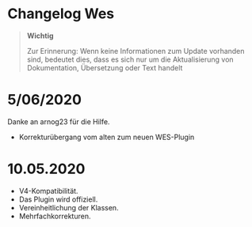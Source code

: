 # Changelog Wes

>**Wichtig**
>
>Zur Erinnerung: Wenn keine Informationen zum Update vorhanden sind, bedeutet dies, dass es sich nur um die Aktualisierung von Dokumentation, Übersetzung oder Text handelt

# 5/06/2020

Danke an arnog23 für die Hilfe.
- Korrekturübergang vom alten zum neuen WES-Plugin

# 10.05.2020

- V4-Kompatibilität.
- Das Plugin wird offiziell.
- Vereinheitlichung der Klassen.
- Mehrfachkorrekturen.
